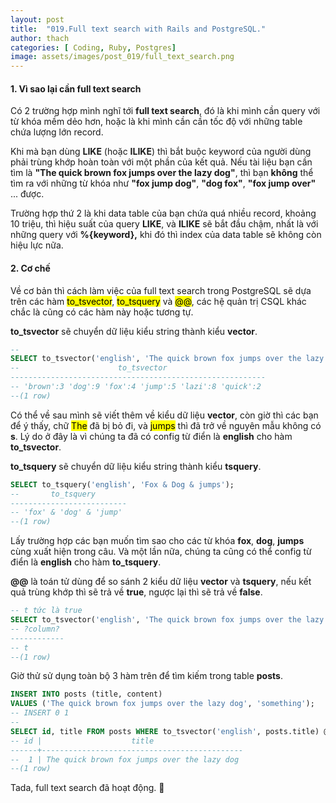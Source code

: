```yaml
---
layout: post
title:  "019.Full text search with Rails and PostgreSQL."
author: thach
categories: [ Coding, Ruby, Postgres]
image: assets/images/post_019/full_text_search.png
---
```

#### 1. Vì sao lại cần full text search
Có 2 trường hợp mình nghĩ tới **full text search**, đó là khi mình cần query với từ khóa mềm dẻo hơn, hoặc là khi mình cần cần tốc độ với những table chứa lượng lớn record.

Khi mà bạn dùng **LIKE** (hoặc **ILIKE**) thì bắt buộc keyword của người dùng phải trùng khớp hoàn toàn với một phần của kết quả. Nếu tài liệu bạn cần tìm là **"The quick brown fox jumps over the lazy dog"**, thì bạn **không** thể tìm ra với những từ khóa như **"fox jump dog"**, **"dog fox"**, **"fox jump over"** ... được.

Trường hợp thứ 2 là khi data table của bạn chứa quá nhiều record, khoảng 10 triệu, thì hiệu suất của query **LIKE**, và **ILIKE** sẽ bắt đầu chậm, nhất là với những query với **%{keyword},** khi đó thì index của data table sẽ không còn hiệu lực nữa.

#### 2. Cơ chế
Về cơ bản thì cách làm việc của full text search trong PostgreSQL sẽ dựa trên các hàm <mark>to_tsvector</mark>, <mark>to_tsquery</mark> và <mark>@@</mark>, các hệ quản trị CSQL khác chắc là cũng có các hàm này hoặc tương tự.

**to_tsvector** sẽ chuyển dữ liệu kiểu string thành kiểu **vector**.

```sql
--
SELECT to_tsvector('english', 'The quick brown fox jumps over the lazy dog');
--                      to_tsvector
---------------------------------------------------------
-- 'brown':3 'dog':9 'fox':4 'jump':5 'lazi':8 'quick':2
--(1 row)
```
Có thể về sau mình sẽ viết thêm về kiểu dữ liệu **vector**, còn giờ thì các bạn để ý thấy, chữ <mark>The</mark> đã bị bỏ đi, và <mark>jumps</mark> thì đã trở về nguyên mẫu không có **s**. Lý do ở đây là vì chúng ta đã có config từ điển là **english** cho hàm **to_tsvector**.

**to_tsquery** sẽ chuyển dữ liệu kiểu string thành kiểu **tsquery**.
```sql
SELECT to_tsquery('english', 'Fox & Dog & jumps');
--       to_tsquery
--------------------------
-- 'fox' & 'dog' & 'jump'
--(1 row)
```
Lấy trường hợp các bạn muốn tìm sao cho các từ khóa **fox**, **dog**, **jumps** cùng xuất hiện trong câu. Và một lần nữa, chúng ta cũng có thể config từ điển là **english** cho hàm **to_tsquery**.

**@@** là toán tử dùng để so sánh 2 kiểu dữ liệu **vector** và **tsquery**, nếu kết quả trùng khớp thì sẽ trả về **true**, ngược lại thì sẽ trả về **false**.

```sql
-- t tức là true
SELECT to_tsvector('english', 'The quick brown fox jumps over the lazy dog') @@ to_tsquery('english', 'Fox & Dog & jumps');
-- ?column?
------------
-- t
--(1 row)
```
Giờ thử sử dụng toàn bộ 3 hàm trên để tìm kiếm trong table **posts**.

```sql
INSERT INTO posts (title, content)
VALUES ('The quick brown fox jumps over the lazy dog', 'something');
-- INSERT 0 1
--
SELECT id, title FROM posts WHERE to_tsvector('english', posts.title) @@ to_tsquery('english', 'Fox & Dog & jumps');
-- id |                    title
------+---------------------------------------------
--  1 | The quick brown fox jumps over the lazy dog
--(1 row)
```
Tada, full text search đã hoạt động. 	:clap:
